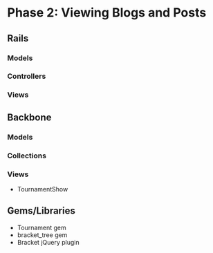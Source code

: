 # Phase 2: Viewing Blogs and Posts

## Rails
### Models

### Controllers

### Views

## Backbone
### Models

### Collections

### Views
* TournamentShow

## Gems/Libraries
* Tournament gem
* bracket_tree gem
* Bracket jQuery plugin

